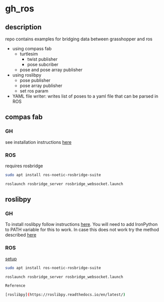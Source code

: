 # gh_ros

## description

repo contains examples for bridging data between grasshopper and ros

- using compass fab
  - turtlesim
      - twist publisher
      - pose subcriber
   - pose and pose array publisher
- using roslibpy
    - pose publisher  
    - pose array publisher
    - set ros param
- YAML file writer: writes list of poses to a yaml file that can be parsed in ROS


## compas fab

### GH

see installation instructions [here](https://gramaziokohler.github.io/compas_fab/latest/getting_started.html)

### ROS

requires rosbridge

```bash
sudo apt install ros-noetic-rosbridge-suite
```

```bash
roslaunch rosbridge_server rosbridge_websocket.launch
```

## roslibpy

### GH

To install roslibpy follow instructions [here](https://roslibpy.readthedocs.io/en/latest/readme.html#installation). You will need to add IronPython to PATH variable for this to work. In case this does not work try the method described [here](http://wiki.bk.tudelft.nl/toi-pedia/Installing_IronPython_modules_for_Grasshopper)

### ROS

[setup](https://roslibpy.readthedocs.io/en/latest/reference/index.html#ros-setup-1)

```bash
sudo apt install ros-noetic-rosbridge-suite
```

```bash
roslaunch rosbridge_server rosbridge_websocket.launch

Reference

[roslibpy](https://roslibpy.readthedocs.io/en/latest/)
